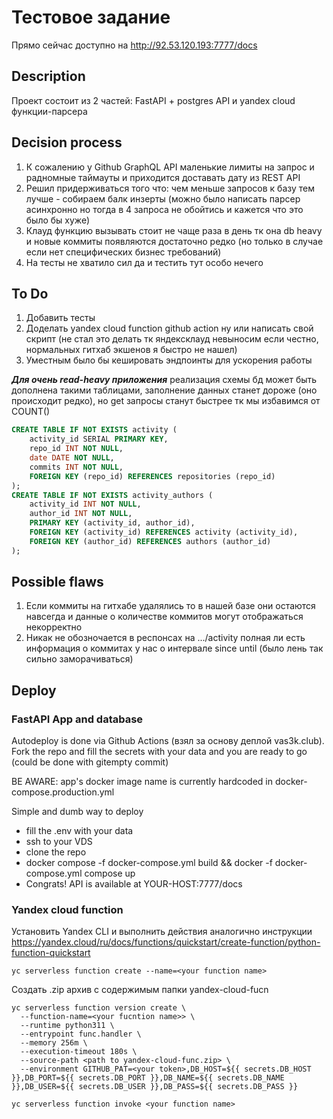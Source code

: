 # Тестовое задание
Прямо сейчас доступно на http://92.53.120.193:7777/docs
## Description
Проект состоит из 2 частей: FastAPI + postgres API и yandex cloud функции-парсера
## Decision process
1. К сожалению у Github GraphQL API маленькие лимиты на запрос и радномные таймауты и приходится доставать дату из REST API
2. Решил придерживаться того что: чем меньше запросов к базу тем лучше - собираем балк инзерты (можно было написать парсер асинхронно но тогда в 4 запроса не обойтись и кажется что это было бы хуже)
3. Клауд функцию вызывать стоит не чаще раза в день тк она db heavy и новые коммиты появляются достаточно редко (но только в случае если нет специфических бизнес требований)
4. На тесты не хватило сил да и тестить тут особо нечего

## To Do
1. Добавить тесты
2. Доделать yandex cloud function github action ну или написать свой скрипт (не стал это делать тк яндексклауд невыносим если честно, нормальных гитхаб экшенов я быстро не нашел)
3. Уместным было бы кешировать эндпоинты для ускорения работы

***Для очень read-heavy приложения*** реализация схемы бд может быть дополнена такими таблицами, заполнение данных станет дороже (оно происходит редко), но get запросы станут быстрее тк мы избавимся от COUNT() 
```sql
CREATE TABLE IF NOT EXISTS activity (
    activity_id SERIAL PRIMARY KEY,
    repo_id INT NOT NULL,
    date DATE NOT NULL,
    commits INT NOT NULL,
    FOREIGN KEY (repo_id) REFERENCES repositories (repo_id)
);
CREATE TABLE IF NOT EXISTS activity_authors (
    activity_id INT NOT NULL,
    author_id INT NOT NULL,
    PRIMARY KEY (activity_id, author_id),
    FOREIGN KEY (activity_id) REFERENCES activity (activity_id),
    FOREIGN KEY (author_id) REFERENCES authors (author_id)
);
```

## Possible flaws
1. Если коммиты на гитхабе удалялись то в нашей базе они остаются навсегда и данные о количестве коммитов могут отображаться некорректно
2. Никак не обозночается в респонсах на .../activity полная ли есть информация о коммитах у нас о интервале since until (было лень так сильно заморачиваться)

## Deploy

### FastAPI App and database
Autodeploy is done via Github Actions (взял за основу деплой vas3k.club). Fork the repo and fill the secrets with your data and you are ready to go (could be done with gitempty commit)

BE AWARE: app's docker image name is currently hardcoded in docker-compose.production.yml

Simple and dumb way to deploy
- fill the .env with your data
- ssh to your VDS
- clone the repo
- docker compose -f docker-compose.yml build && docker -f docker-compose.yml compose up
- Congrats! API is available at YOUR-HOST:7777/docs
### Yandex cloud function
Установить Yandex CLI и выполнить действия аналогично инструкции
https://yandex.cloud/ru/docs/functions/quickstart/create-function/python-function-quickstart
```
yc serverless function create --name=<your function name>
```
Создать .zip архив с содержимым папки yandex-cloud-fucn
```
yc serverless function version create \
  --function-name=<your fucntion name>> \
  --runtime python311 \
  --entrypoint func.handler \
  --memory 256m \
  --execution-timeout 180s \
  --source-path <path to yandex-cloud-func.zip> \
  --environment GITHUB_PAT=<your token>,DB_HOST=${{ secrets.DB_HOST }},DB_PORT=${{ secrets.DB_PORT }},DB_NAME=${{ secrets.DB_NAME }},DB_USER=${{ secrets.DB_USER }},DB_PASS=${{ secrets.DB_PASS }}
```
```
yc serverless function invoke <your function name>
```